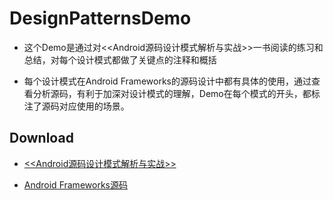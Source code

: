 # DesignPatternsDemo

- 这个Demo是通过对<<Android源码设计模式解析与实战>>一书阅读的练习和总结，对每个设计模式都做了关键点的注释和概括

- 每个设计模式在Android Frameworks的源码设计中都有具体的使用，通过查看分析源码，有利于加深对设计模式的理解，Demo在每个模式的开头，都标注了源码对应使用的场景。
 
 
## Download

- [<<Android源码设计模式解析与实战>>](https://pan.baidu.com/s/1mEa9uj62tHRqehqJTjBPNg)
  
- [Android Frameworks源码](https://github.com/JackyWu15/AndroidFrameworksSourceCode-master)
